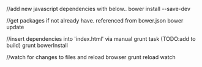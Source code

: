 //add new javascript dependencies with below..
bower install <XXXXXX> --save-dev

//get packages if not already have. referenced from bower.json
bower update

//insert dependencies into 'index.html' via manual grunt task (TODO:add to build)
grunt bowerInstall


//watch for changes to files and reload browser
grunt reload watch


